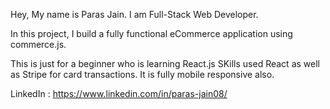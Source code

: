 Hey, My name is Paras Jain.
I am Full-Stack Web Developer.

In this project, I build a fully functional eCommerce application using commerce.js.  

This is just for a beginner who is learning React.js 
SKills used React as well as Stripe for card transactions.
It is fully mobile responsive also.

LinkedIn : https://www.linkedin.com/in/paras-jain08/